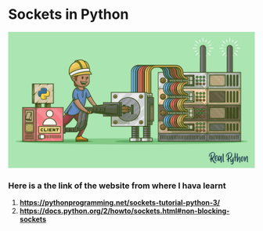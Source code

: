 # Sockets in Python
![](images/image01.png)

### Here is a the link of the website from where I hava learnt 
1. **https://pythonprogramming.net/sockets-tutorial-python-3/**
2. **https://docs.python.org/2/howto/sockets.html#non-blocking-sockets**